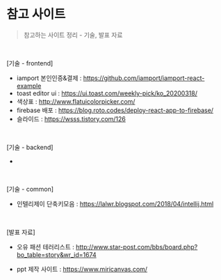 # 참고 사이트

> 참고하는 사이트 정리 - 기술, 발표 자료

<br/>

[기술 - frontend]

* iamport 본인인증&결제 : https://github.com/iamport/iamport-react-example
* toast editor ui : https://ui.toast.com/weekly-pick/ko_20200318/
* 색상표 : http://www.flatuicolorpicker.com/
* firebase 배포 : https://blog.roto.codes/deploy-react-app-to-firebase/
* 슬라이드 : https://wsss.tistory.com/126

<br/>

[기술 - backend]

*  

<br/>

[기술 - common]

* 인텔리제이 단축키모음 :  https://lalwr.blogspot.com/2018/04/intellij.html

<br/>

[발표 자료]

* 오유 패션 테러리스트 : http://www.star-post.com/bbs/board.php?bo_table=story&wr_id=1674

* ppt 제작 사이트 : https://www.miricanvas.com/

  